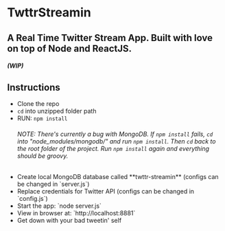 # TwttrStreamin
## A Real Time Twitter Stream App. Built with love on top of Node and ReactJS.

##### (WIP)

## Instructions 
<ul>
<li>Clone the repo</li>
<li><code>cd</code> into unzipped folder path</li>
<li>RUN: <code>npm install</code></li>

<h6>NOTE: There's currently a bug with MongoDB. If <code>npm install</code> fails, <code>cd</code> into "node_modules/mongodb/" and run <code>npm install</code>. Then <code>cd</code> back to the root folder of the project. Run <code>npm install</code> again and everything should be groovy.</h6>

<li>Create local MongoDB database called **twttr-streamin** (configs can be changed in `server.js`)</li>
<li>Replace credentials for Twitter API (configs can be changed in `config.js`)</li>
<li>Start the app: `node server.js`</li>
<li>View in browser at: `http://localhost:8881`</li>
<li>Get down with your bad tweetin' self</li>
</ul>
